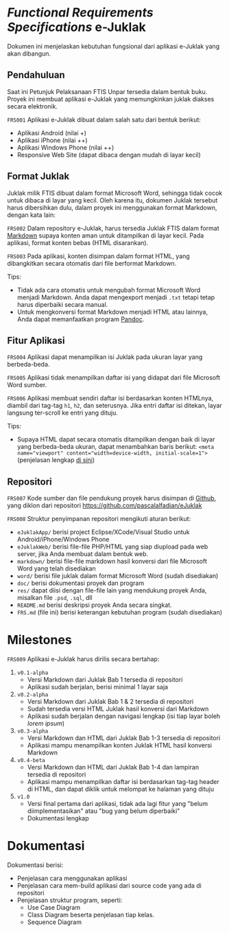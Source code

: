 _Functional Requirements Specifications_ e-Juklak
=================================================

Dokumen ini menjelaskan kebutuhan fungsional dari aplikasi e-Juklak yang akan
dibangun.

Pendahuluan
-----------

Saat ini Petunjuk Pelaksanaan FTIS Unpar tersedia dalam bentuk buku. Proyek ini
membuat aplikasi e-Juklak yang memungkinkan juklak diakses secara elektronik.

`FRS001` Aplikasi e-Juklak dibuat dalam salah satu dari bentuk berikut:

* Aplikasi Android (nilai +)
* Aplikasi iPhone (nilai ++)
* Aplikasi Windows Phone (nilai ++)
* Responsive Web Site (dapat dibaca dengan mudah di layar kecil)

Format Juklak
-------------

Juklak milik FTIS dibuat dalam format Microsoft Word, sehingga tidak cocok untuk
dibaca di layar yang kecil. Oleh karena itu, dokumen Juklak tersebut harus
dibersihkan dulu, dalam proyek ini menggunakan format Markdown, dengan kata
lain:

`FRS002` Dalam repository e-Juklak, harus tersedia Juklak FTIS dalam format
[Markdown](https://guides.github.com/features/mastering-markdown/) supaya
konten aman untuk ditampilkan di layar kecil. Pada aplikasi, format konten
bebas (HTML disarankan).

`FRS003` Pada aplikasi, konten disimpan dalam format HTML, yang dibangkitkan
secara otomatis dari file berformat Markdown.

Tips:

* Tidak ada cara otomatis untuk mengubah format Microsoft Word menjadi Markdown.
  Anda dapat mengexport menjadi `.txt` tetapi tetap harus diperbaiki secara
  manual.
* Untuk mengkonversi format Markdown menjadi HTML atau lainnya, Anda dapat
  memanfaatkan program [Pandoc](http://johnmacfarlane.net/pandoc/).

Fitur Aplikasi
--------------

`FRS004` Aplikasi dapat menampilkan isi Juklak pada ukuran layar yang
berbeda-beda.

`FRS005` Aplikasi tidak menampilkan daftar isi yang didapat dari file Microsoft
Word sumber.

`FRS006` Aplikasi membuat sendiri daftar isi berdasarkan konten HTMLnya, diambil
dari tag-tag `h1`, `h2`, dan seterusnya. Jika entri daftar isi ditekan,
layar langsung ter-scroll ke entri yang dituju.

Tips:

* Supaya HTML dapat secara otomatis ditampilkan dengan baik di layar yang
  berbeda-beda ukuran, dapat menambahkan baris berikut:
  `<meta name="viewport" content="width=device-width, initial-scale=1">`
  (penjelasan lengkap
  [di sini](https://developer.mozilla.org/en/docs/Mozilla/Mobile/Viewport_meta_tag))

Repositori
----------

`FRS007` Kode sumber dan file pendukung proyek harus disimpan di
[Github](https://github.com), yang diklon dari repositori
https://github.com/pascalalfadian/eJuklak

`FRS008` Struktur penyimpanan repositori mengikuti aturan berikut:

* `eJuklakApp/` berisi project Eclipse/XCode/Visual Studio untuk
  Android/iPhone/Windows Phone
* `eJuklakWeb/` berisi file-file PHP/HTML yang siap diupload pada web server,
  jika Anda membuat dalam bentuk web.
* `markdown/` berisi file-file markdown hasil konversi dari file Microsoft Word
  yang telah disediakan
* `word/` berisi file juklak dalam format Microsoft Word (sudah disediakan)
* `doc/` berisi dokumentasi proyek dan program
* `res/` dapat diisi dengan file-file lain yang mendukung proyek Anda, misalkan
  file `.psd`, `.sql`, dll
* `README.md` berisi deskripsi proyek Anda secara singkat.
* `FRS.md` (file ini) berisi keterangan kebutuhan program (sudah disediakan)

Milestones
==========

`FRS009` Aplikasi e-Juklak harus dirilis secara bertahap:

1. `v0.1-alpha`
    * Versi Markdown dari Juklak Bab 1 tersedia di repositori
    * Aplikasi sudah berjalan, berisi minimal 1 layar saja
2. `v0.2-alpha`
    * Versi Markdown dari Juklak Bab 1 & 2 tersedia di repositori
    * Sudah tersedia versi HTML Juklak hasil konversi dari Markdown
    * Aplikasi sudah berjalan dengan navigasi lengkap (isi tiap layar boleh
      _lorem ipsum_)
3. `v0.3-alpha`
    * Versi Markdown dan HTML dari Juklak Bab 1-3 tersedia di repositori
	* Aplikasi mampu menampilkan konten Juklak HTML hasil konversi Markdown
4. `v0.4-beta`
    * Versi Markdown dan HTML dari Juklak Bab 1-4 dan lampiran tersedia di
      repositori
    * Aplikasi mampu menampilkan daftar isi berdasarkan tag-tag header di HTML,
      dan dapat diklik untuk melompat ke halaman yang dituju
5. `v1.0`
    * Versi final pertama dari aplikasi, tidak ada lagi fitur yang "belum
      diimplementasikan" atau "bug yang belum diperbaiki"
    * Dokumentasi lengkap

Dokumentasi
===========

Dokumentasi berisi:

* Penjelasan cara menggunakan aplikasi
* Penjelasan cara mem-build aplikasi dari source code yang ada di repositori
* Penjelasan struktur program, seperti:
     * Use Case Diagram
     * Class Diagram beserta penjelasan tiap kelas.
     * Sequence Diagram